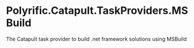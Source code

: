 # Polyrific.Catapult.TaskProviders.MSBuild
The Catapult task provider to build .net framework solutions using MSBuild